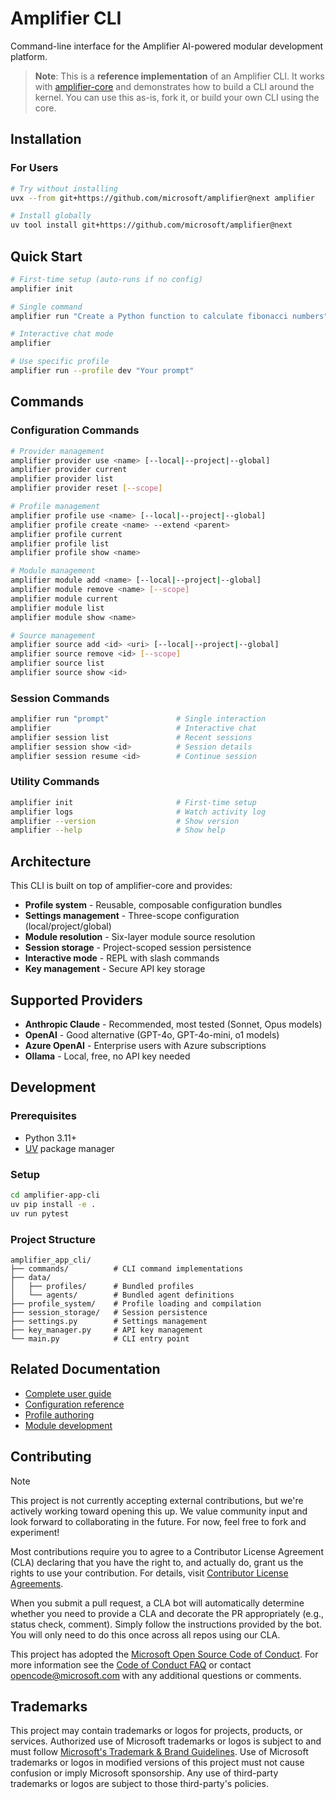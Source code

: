 # Amplifier CLI

Command-line interface for the Amplifier AI-powered modular development platform.

> **Note**: This is a **reference implementation** of an Amplifier CLI. It works with [amplifier-core](https://github.com/microsoft/amplifier-core) and demonstrates how to build a CLI around the kernel. You can use this as-is, fork it, or build your own CLI using the core.

## Installation

### For Users

```bash
# Try without installing
uvx --from git+https://github.com/microsoft/amplifier@next amplifier

# Install globally
uv tool install git+https://github.com/microsoft/amplifier@next
```

## Quick Start

```bash
# First-time setup (auto-runs if no config)
amplifier init

# Single command
amplifier run "Create a Python function to calculate fibonacci numbers"

# Interactive chat mode
amplifier

# Use specific profile
amplifier run --profile dev "Your prompt"
```

## Commands

### Configuration Commands

```bash
# Provider management
amplifier provider use <name> [--local|--project|--global]
amplifier provider current
amplifier provider list
amplifier provider reset [--scope]

# Profile management
amplifier profile use <name> [--local|--project|--global]
amplifier profile create <name> --extend <parent>
amplifier profile current
amplifier profile list
amplifier profile show <name>

# Module management
amplifier module add <name> [--local|--project|--global]
amplifier module remove <name> [--scope]
amplifier module current
amplifier module list
amplifier module show <name>

# Source management
amplifier source add <id> <uri> [--local|--project|--global]
amplifier source remove <id> [--scope]
amplifier source list
amplifier source show <id>
```

### Session Commands

```bash
amplifier run "prompt"               # Single interaction
amplifier                            # Interactive chat
amplifier session list               # Recent sessions
amplifier session show <id>          # Session details
amplifier session resume <id>        # Continue session
```

### Utility Commands

```bash
amplifier init                       # First-time setup
amplifier logs                       # Watch activity log
amplifier --version                  # Show version
amplifier --help                     # Show help
```

## Architecture

This CLI is built on top of amplifier-core and provides:

- **Profile system** - Reusable, composable configuration bundles
- **Settings management** - Three-scope configuration (local/project/global)
- **Module resolution** - Six-layer module source resolution
- **Session storage** - Project-scoped session persistence
- **Interactive mode** - REPL with slash commands
- **Key management** - Secure API key storage

## Supported Providers

- **Anthropic Claude** - Recommended, most tested (Sonnet, Opus models)
- **OpenAI** - Good alternative (GPT-4o, GPT-4o-mini, o1 models)
- **Azure OpenAI** - Enterprise users with Azure subscriptions
- **Ollama** - Local, free, no API key needed

## Development

### Prerequisites

- Python 3.11+
- [UV](https://github.com/astral-sh/uv) package manager

### Setup

```bash
cd amplifier-app-cli
uv pip install -e .
uv run pytest
```

### Project Structure

```
amplifier_app_cli/
├── commands/          # CLI command implementations
├── data/
│   ├── profiles/      # Bundled profiles
│   └── agents/        # Bundled agent definitions
├── profile_system/    # Profile loading and compilation
├── session_storage/   # Session persistence
├── settings.py        # Settings management
├── key_manager.py     # API key management
└── main.py            # CLI entry point
```

## Related Documentation

- [Complete user guide](../docs/USER_ONBOARDING.md)
- [Configuration reference](../docs/USER_ONBOARDING.md#quick-reference)
- [Profile authoring](../docs/PROFILE_AUTHORING.md)
- [Module development](../docs/MODULE_DEVELOPMENT.md)

## Contributing

> [!NOTE]
> This project is not currently accepting external contributions, but we're actively working toward opening this up. We value community input and look forward to collaborating in the future. For now, feel free to fork and experiment!

Most contributions require you to agree to a
Contributor License Agreement (CLA) declaring that you have the right to, and actually do, grant us
the rights to use your contribution. For details, visit [Contributor License Agreements](https://cla.opensource.microsoft.com).

When you submit a pull request, a CLA bot will automatically determine whether you need to provide
a CLA and decorate the PR appropriately (e.g., status check, comment). Simply follow the instructions
provided by the bot. You will only need to do this once across all repos using our CLA.

This project has adopted the [Microsoft Open Source Code of Conduct](https://opensource.microsoft.com/codeofconduct/).
For more information see the [Code of Conduct FAQ](https://opensource.microsoft.com/codeofconduct/faq/) or
contact [opencode@microsoft.com](mailto:opencode@microsoft.com) with any additional questions or comments.

## Trademarks

This project may contain trademarks or logos for projects, products, or services. Authorized use of Microsoft
trademarks or logos is subject to and must follow
[Microsoft's Trademark & Brand Guidelines](https://www.microsoft.com/legal/intellectualproperty/trademarks/usage/general).
Use of Microsoft trademarks or logos in modified versions of this project must not cause confusion or imply Microsoft sponsorship.
Any use of third-party trademarks or logos are subject to those third-party's policies.
